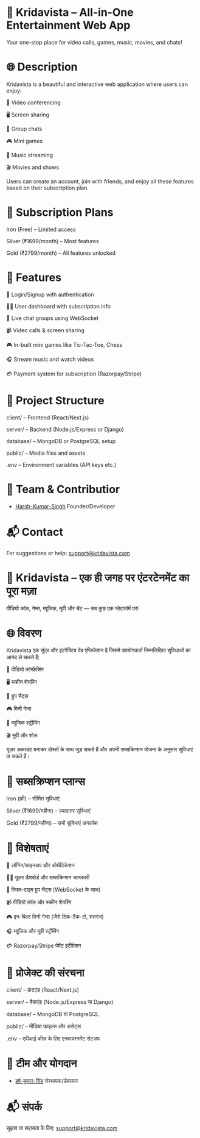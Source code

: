 # 🪩 Kridavista – All-in-One Entertainment Web App
Your one-stop place for video calls, games, music, movies, and chats!

# 🌐 Description
Kridavista is a beautiful and interactive web application where users can enjoy:

🎥 Video conferencing

🖥️ Screen sharing

💬 Group chats

🎮 Mini games

🎵 Music streaming

🎬 Movies and shows

Users can create an account, join with friends, and enjoy all these features based on their subscription plan.

# 💎 Subscription Plans
Iron (Free) – Limited access

Silver (₹1699/month) – Most features

Gold (₹2799/month) – All features unlocked

# 🧩 Features
🔐 Login/Signup with authentication

🧑‍💻 User dashboard with subscription info

💬 Live chat groups using WebSocket

📹 Video calls & screen sharing

🎮 In-built mini games like Tic-Tac-Toe, Chess

🎧 Stream music and watch videos

💳 Payment system for subscription (Razorpay/Stripe)

# 📂 Project Structure
client/ – Frontend (React/Next.js)

server/ – Backend (Node.js/Express or Django)

database/ – MongoDB or PostgreSQL setup

public/ – Media files and assets

.env – Environment variables (API keys etc.)

# 👥 Team & Contributior
- [Harsh-Kumar-Singh](https://github.com/harshuopjs) Founder/Developer

# 📬 Contact
For suggestions or help: support@kridavista.com


# 🪩 Kridavista – एक ही जगह पर एंटरटेनमेंट का पूरा मज़ा
वीडियो कॉल, गेम्स, म्यूजिक, मूवी और चैट — सब कुछ एक प्लेटफॉर्म पर!

# 🌐 विवरण
Kridavista एक सुंदर और इंटरैक्टिव वेब एप्लिकेशन है जिसमें उपयोगकर्ता निम्नलिखित सुविधाओं का आनंद ले सकते हैं:

🎥 वीडियो कॉन्फ्रेंसिंग

🖥️ स्क्रीन शेयरिंग

💬 ग्रुप चैट्स

🎮 मिनी गेम्स

🎵 म्यूजिक स्ट्रीमिंग

🎬 मूवी और शोज़

यूज़र अकाउंट बनाकर दोस्तों के साथ जुड़ सकते हैं और अपनी सब्सक्रिप्शन योजना के अनुसार सुविधाएं पा सकते हैं।

# 💎 सब्सक्रिप्शन प्लान्स
Iron (फ्री) – सीमित सुविधाएं

Silver (₹1699/महीना) – ज़्यादातर सुविधाएं

Gold (₹2799/महीना) – सभी सुविधाएं अनलॉक

# 🧩 विशेषताएं
🔐 लॉगिन/साइनअप और ऑथेंटिकेशन

🧑‍💻 यूज़र डैशबोर्ड और सब्सक्रिप्शन जानकारी

💬 रियल-टाइम ग्रुप चैट्स (WebSocket के साथ)

📹 वीडियो कॉल और स्क्रीन शेयरिंग

🎮 इन-बिल्ट मिनी गेम्स (जैसे टिक-टैक-टो, शतरंज)

🎧 म्यूजिक और मूवी स्ट्रीमिंग

💳 Razorpay/Stripe पेमेंट इंटीग्रेशन

# 📂 प्रोजेक्ट की संरचना
client/ – फ्रंटएंड (React/Next.js)

server/ – बैकएंड (Node.js/Express या Django)

database/ – MongoDB या PostgreSQL

public/ – मीडिया फाइल्स और असेट्स

.env – एपीआई कीज़ के लिए एनवायरनमेंट सेटअप

# 👥 टीम और योगदान
- [हर्ष-कुमार-सिंह](https://github.com/harshuopjs) संस्थापक/डेवलपर

# 📬 संपर्क
सुझाव या सहायता के लिए: support@kridavista.com
